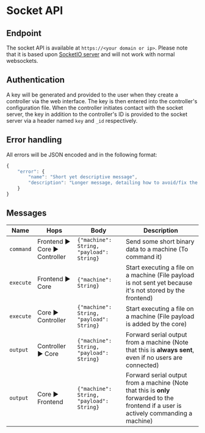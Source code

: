 # Socket API

## Endpoint
The socket API is available at `https://<your domain or ip>`. Please note that it is based upon [SocketIO server](https://socket.io) and will not work with normal websockets.

## Authentication
A key will be generated and provided to the user when they create a controller via the web interface. The key is then entered into the controller's configuration file. When the controller initiates contact with the socket server, the key in addition to the controller's ID is provided to the socket server via a header named `key` and `_id` respectively.

## Error handling

All errors will be JSON encoded and in the following format:
```javascript
{
	"error": {
		"name": "Short yet descriptive message",
		"description": "Longer message, detailing how to avoid/fix the underlying cause for the error"
	}
}
```

## Messages

Name | Hops | Body | Description
--- | --- | --- | ---
`command` | Frontend ▶ Core ▶ Controller | `{"machine": String, "payload": String}` | Send some short binary data to a machine (To command it)
`execute` | Frontend ▶ Core | `{"machine": String}` | Start executing a file on a machine (File payload is not sent yet because it's not stored by the frontend)
`execute` | Core ▶ Controller | `{"machine": String, "payload": String}` | Start executing a file on a machine (File payload is added by the core)
`output` | Controller ▶ Core | `{"machine": String, "payload": String}` | Forward serial output from a machine (Note that this is **always sent**, even if no users are connected)
`output` | Core ▶ Frontend | `{"machine": String, "payload": String}` | Forward serial output from a machine (Note that this is **only** forwarded to the frontend if a user is actively commanding a machine)